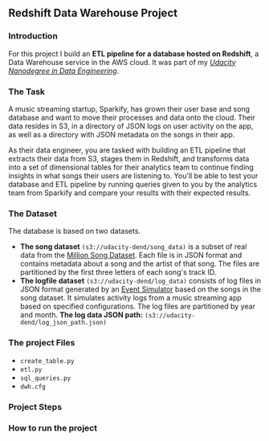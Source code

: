 ## Redshift Data Warehouse Project

### Introduction
For this project I build an **ETL pipeline for a database hosted on Redshift**, a Data Warehouse service in the AWS cloud. It was part of my *[Udacity Nanodegree in Data Engineering](https://www.udacity.com/course/data-engineer-nanodegree--nd027)*.

### The Task
A music streaming startup, Sparkify, has grown their user base and song database and want to move their processes and data onto the cloud. Their data resides in S3, in a directory of JSON logs on user activity on the app, as well as a directory with JSON metadata on the songs in their app.

As their data engineer, you are tasked with building an ETL pipeline that extracts their data from S3, stages them in Redshift, and transforms data into a set of dimensional tables for their analytics team to continue finding insights in what songs their users are listening to. You'll be able to test your database and ETL pipeline by running queries given to you by the analytics team from Sparkify and compare your results with their expected results.

### The Dataset
The database is based on two datasets. 
- **The song dataset** `(s3://udacity-dend/song_data)` is a subset of real data from the [Million Song Dataset](http://millionsongdataset.com/). Each file is in JSON format and contains metadata about a song and the artist of that song. The files are partitioned by the first three letters of each song's track ID. 
- **The logfile dataset** `(s3://udacity-dend/log_data)` consists of log files in JSON format generated by an [Event Simulator](https://github.com/Interana/eventsim) based on the songs in the song dataset. It simulates activity logs from a music streaming app based on specified configurations. The log files are partitioned by year and month.
**The log data JSON path:** `(s3://udacity-dend/log_json_path.json)`

### The project Files

- `create_table.py` 
- `etl.py`
- `sql_queries.py`
- `dwh.cfg`

### Project Steps

### How to run the project